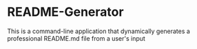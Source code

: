 # README-Generator
This is a command-line application that dynamically generates a professional README.md file from a user's input
